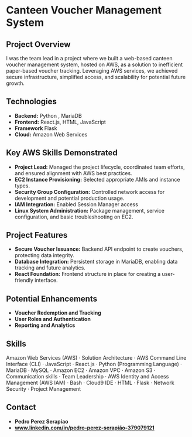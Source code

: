 # Canteen Voucher Management System

## Project Overview

I was the team lead in a project where we built a web-based canteen voucher management system, hosted on AWS, as a solution to inefficient paper-based voucher tracking. Leveraging AWS services, we achieved secure infrastructure, simplified access, and scalability for potential future growth.

## Technologies

* **Backend:** Python , MariaDB 
* **Frontend:** React.js, HTML, JavaScript
* **Framework** Flask
* **Cloud:** Amazon Web Services 

## Key AWS Skills Demonstrated

* **Project Lead:**  Managed the project lifecycle, coordinated team efforts, and ensured alignment with AWS best practices.
* **EC2 Instance Provisioning:** Selected appropriate AMIs and instance types.
* **Security Group Configuration:**  Controlled network access for development and potential production usage.
* **IAM Integration:**  Enabled Session Manager access 
* **Linux System Administration:**  Package management, service configuration, and basic troubleshooting on EC2.

## Project Features

* **Secure Voucher Issuance:** Backend API endpoint to create vouchers, protecting data integrity.
* **Database Integration:** Persistent storage in MariaDB, enabling data tracking and future analytics.
* **React Foundation:** Frontend structure in place for creating a user-friendly interface.

## Potential Enhancements

* **Voucher Redemption and Tracking**
* **User Roles and Authentication**
* **Reporting and Analytics**

## Skills 

Amazon Web Services (AWS) · Solution Architecture · AWS Command Line Interface (CLI) · JavaScript · React.js · Python (Programming Language) · MariaDB · MySQL · Amazon EC2 · Amazon VPC · Amazon S3 · Communication skills · Team Leadership · AWS Identity and Access Management (AWS IAM) · Bash · Cloud9 IDE · HTML · Flask · Network Security · Project Management

## Contact

* **Pedro Perez Serapiao**
* **www.linkedin.com/in/pedro-perez-serapião-379079121** 


